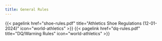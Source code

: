 ```yaml
---
title: General Rules
---
```

</section>

<section class="flex flex-col flex-wrap min-w-full mt-4 sm:min-w-0">
{{< pagelink href="shoe-rules.pdf" title="Athletics Shoe Regulations (12-01-2024)" icon="world-athletics" >}}
{{< pagelink href="dq-rules.pdf" title="DQ/Warning Rules" icon="world-athletics" >}}
